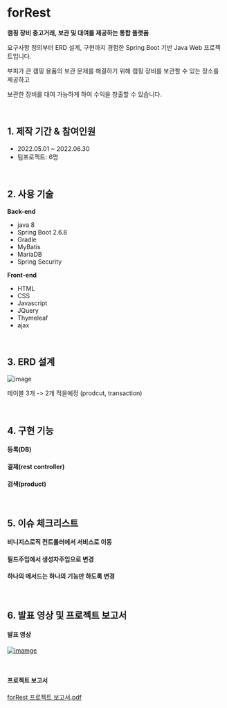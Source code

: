 # forRest

**캠핑 장비 중고거래, 보관 및 대여를 제공하는 통합 플랫폼**

요구사항 정의부터 ERD 설계, 구현까지 경험한 Spring Boot 기반 Java Web 프로젝트입니다.
<br>

부피가 큰 캠핑 용품의 보관 문제를 해결하기 위해 캠핑 장비를 보관할 수 있는 장소를 제공하고

보관한 장비를 대여 가능하게 하여 수익을 창출할 수 있습니다.

<br>

## 1. 제작 기간 & 참여인원

* 2022.05.01 ~ 2022.06.30
* 팀프로젝트: 6명

<br>

## 2. 사용 기술

**Back-end**

* java 8
* Spring Boot 2.6.8
* Gradle
* MyBatis
* MariaDB
* Spring Security

**Front-end**

* HTML
* CSS
* Javascript
* JQuery
* Thymeleaf
* ajax

<br>

## 3. ERD 설계

![image](https://user-images.githubusercontent.com/83762364/188828677-01c406b4-6227-4655-98f8-b5e226f2ea78.png)

테이블 3개 -> 2개 적을예정 (prodcut, transaction)

<br>

## 4. 구현 기능

#### 등록(DB)
#### 결제(rest controller)
#### 검색(product)

<br>

## 5. 이슈 체크리스트

#### 비니지스로직 컨트롤러에서 서비스로 이동
#### 필드주입에서 생성자주입으로 변경
#### 하나의 메서드는 하나의 기능만 하도록 변경

<br>

## 6. 발표 영상 및 프로젝트 보고서

#### 발표 영상

[![imamge](https://user-images.githubusercontent.com/83762364/188839247-4079e5b1-3979-47b8-ae37-753f1cd64937.png)](https://youtu.be/24TOhOPyFDk?t=204) 

<br>

#### 프로젝트 보고서

[forRest 프로젝트 보고서.pdf](https://drive.google.com/file/d/1lcodOBAqL4omjVfrSmB6bWeIqKXgnOyb/view?usp=sharing)







